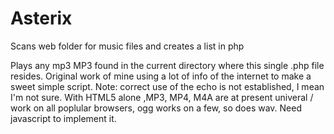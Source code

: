# Asterix
Scans web folder for music files and creates a list in php

Plays any mp3 MP3 found in the current directory where this single .php file resides.
Original work of mine using a lot of info of the internet to make a sweet simple script.
Note: correct use of the echo is not established, I mean I'm not sure.
With HTML5 alone ,MP3, MP4, M4A are at present univeral / work on all poplular browsers, ogg works on a few, so does wav. Need javascript to implement it.

